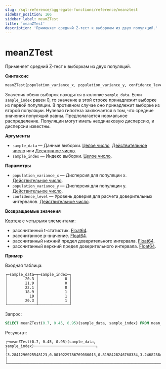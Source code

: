 ```yaml
---
slug: /sql-reference/aggregate-functions/reference/meanztest
sidebar_position: 166
sidebar_label: meanZTest
title: 'meanZTest'
description: 'Применяет средний Z-тест к выборкам из двух популяций.'
---
```



# meanZTest

Применяет средний Z-тест к выборкам из двух популяций.

**Синтаксис**

``` sql
meanZTest(population_variance_x, population_variance_y, confidence_level)(sample_data, sample_index)
```

Значения обеих выборок находятся в колонке `sample_data`. Если `sample_index` равен 0, то значение в этой строке принадлежит выборке из первой популяции. В противном случае оно принадлежит выборке из второй популяции. Нулевая гипотеза заключается в том, что средние значения популяций равны. Предполагается нормальное распределение. Популяции могут иметь неодинаковую дисперсию, и дисперсии известны.

**Аргументы**

- `sample_data` — Данные выборки. [Целое число](../../../sql-reference/data-types/int-uint.md), [Действительное число](../../../sql-reference/data-types/float.md) или [Десятичное число](../../../sql-reference/data-types/decimal.md).
- `sample_index` — Индекс выборки. [Целое число](../../../sql-reference/data-types/int-uint.md).

**Параметры**

- `population_variance_x` — Дисперсия для популяции x. [Действительное число](../../../sql-reference/data-types/float.md).
- `population_variance_y` — Дисперсия для популяции y. [Действительное число](../../../sql-reference/data-types/float.md).
- `confidence_level` — Уровень доверия для расчета доверительных интервалов. [Действительное число](../../../sql-reference/data-types/float.md).

**Возвращаемые значения**

[Кортеж](../../../sql-reference/data-types/tuple.md) с четырьмя элементами:

- рассчитанный t-статистик. [Float64](../../../sql-reference/data-types/float.md).
- рассчитанное p-значение. [Float64](../../../sql-reference/data-types/float.md).
- рассчитанный нижний предел доверительного интервала. [Float64](../../../sql-reference/data-types/float.md).
- рассчитанный верхний предел доверительного интервала. [Float64](../../../sql-reference/data-types/float.md).

**Пример**

Входная таблица:

``` text
┌─sample_data─┬─sample_index─┐
│        20.3 │            0 │
│        21.9 │            0 │
│        22.1 │            0 │
│        18.9 │            1 │
│          19 │            1 │
│        20.3 │            1 │
└─────────────┴──────────────┘
```

Запрос:

``` sql
SELECT meanZTest(0.7, 0.45, 0.95)(sample_data, sample_index) FROM mean_ztest
```

Результат:

``` text
┌─meanZTest(0.7, 0.45, 0.95)(sample_data, sample_index)────────────────────────────┐
│ (3.2841296025548123,0.0010229786769086013,0.8198428246768334,3.2468238419898365) │
└──────────────────────────────────────────────────────────────────────────────────┘
```
